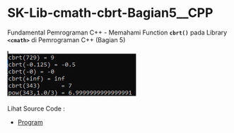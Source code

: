 # SK-Lib-cmath-cbrt-Bagian5__CPP
Fundamental Pemrograman C++ - Memahami Function <code><b>cbrt()</b></code> pada Library <code><b>&lt;cmath></b></code> di Pemrograman C++ (Bagian 5)<br><br>
<img src="https://github.com/RizkyKhapidsyah/SK-Lib-cmath-cbrt-Bagian5__CPP/blob/master/SK-Lib-cmath-cbrt-Bagian5__CPP/result/001.PNG"><br><br>
Lihat Source Code : <br>
- <a href="https://github.com/RizkyKhapidsyah/SK-Lib-cmath-cbrt-Bagian5__CPP/blob/master/SK-Lib-cmath-cbrt-Bagian5__CPP/Source.cpp">Program</a>
